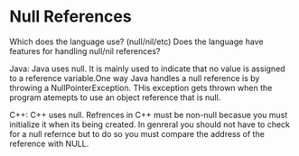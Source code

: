 #  Null References

Which does the language use? (null/nil/etc)
Does the language have features for handling null/nil references?

Java:
Java uses null. It is mainly used to indicate that no value is assigned to a reference variable.One way Java handles a null reference is by throwing a NullPointerException. THis exception gets thrown when the program atemepts to use an object reference that is null.

C++:
C++ uses null. Refrences in C++ must be non-null becasue you must initialize it when its being created. In genreral you should not have to check for a null refernce but to do so you must compare the address of the reference with NULL.  

